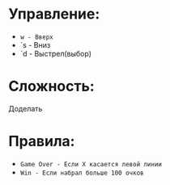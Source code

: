 # Управление:
 * `w - Вверх`
 * `s - Вниз
 * `d - Выстрел(выбор)
# Сложность:
 Доделать
# Правила:
 * `Game Over - Если X касается левой линии`
 * `Win - Если набрал больше 100 очков` 
 
